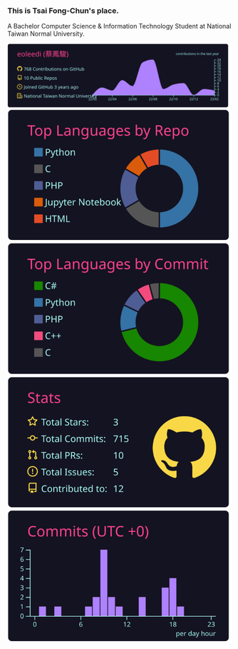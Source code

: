 ### This is Tsai Fong-Chun's place.
A Bachelor Computer Science & Information Technology Student at National Taiwan Normal University.

[![](https://raw.githubusercontent.com/eoleedi/eoleedi/master/profile-summary-card-output/radical/0-profile-details.svg)](https://github.com/eoleedi/eoleedi)
[![](https://raw.githubusercontent.com/eoleedi/eoleedi/master/profile-summary-card-output/radical/1-repos-per-language.svg)](https://github.com/eoleedi/eoleedi) [![](https://raw.githubusercontent.com/eoleedi/eoleedi/master/profile-summary-card-output/radical/2-most-commit-language.svg)](https://github.com/eoleedi/eoleedi)
[![](https://raw.githubusercontent.com/eoleedi/eoleedi/master/profile-summary-card-output/radical/3-stats.svg)](https://github.com/eoleedi/eoleedi) [![](https://raw.githubusercontent.com/eoleedi/eoleedi/master/profile-summary-card-output/radical/4-productive-time.svg)](https://github.com/eoleedi/eoleedi)

